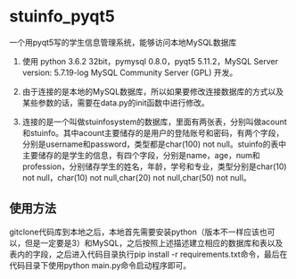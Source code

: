 # stuinfo_pyqt5

一个用pyqt5写的学生信息管理系统，能够访问本地MySQL数据库

1. 使用 python 3.6.2 32bit，pymysql 0.8.0，pyqt5 5.11.2，MySQL Server version: 5.7.19-log MySQL Community Server (GPL) 开发。

2. 由于连接的是本地的MySQL数据库，所以如果要修改连接数据库的方式以及某些参数的话，需要在data.py的init函数中进行修改。

3. 连接的是一个叫做stuinfosystem的数据库，里面有两张表，分别叫做acount和stuinfo。其中acount主要储存的是用户的登陆账号和密码，有两个字段，分别是username和password，类型都是char(100) not null。stuinfo的表中主要储存的是学生的信息，有四个字段，分别是name，age，num和profession，分别储存学生的姓名，年龄，学号和专业，类型分别是char(10) not null，char(10) not null,char(20) not null,char(50) not null。

## 使用方法

gitclone代码库到本地之后，本地首先需要安装python（版本不一样应该也可以，但是一定要是3）和MySQL，之后按照上述描述建立相应的数据库和表以及表内的字段，之后进入代码目录执行pip install -r requirements.txt命令，最后在代码目录下使用python main.py命令启动程序即可。